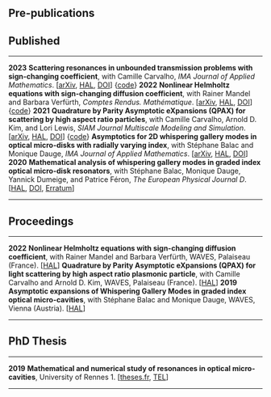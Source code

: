## Pre-publications

## Published

--------  -------------------------------------------------
__2023__  __Scattering resonances in unbounded transmission problems with sign-changing coefficient__, with Camille Carvalho, _IMA Journal of Applied Mathematics_. \[[arXiv](https://arxiv.org/abs/2010.07583), [HAL](https://hal.archives-ouvertes.fr/hal-02965993), [DOI](https://doi.org/10.1093/imamat/hxad005)\] {[code](https://github.com/zmoitier/Asymptotic_metacavity)}
__2022__  __Nonlinear Helmholtz equations with sign-changing diffusion coefficient__, with Rainer Mandel and Barbara Verf&uuml;rth, _Comptes Rendus. Math&eacute;matique_. \[[arXiv](https://arxiv.org/abs/2107.14516), [HAL](https://hal.archives-ouvertes.fr/hal-03830736), [DOI](https://doi.org/10.5802/crmath.322)\] {[code](https://doi.org/10.5281/zenodo.5140020)}
__2021__  __Quadrature by Parity Asymptotic eXpansions (QPAX) for scattering by high aspect ratio particles__, with Camille Carvalho, Arnold D. Kim, and Lori Lewis, _SIAM Journal Multiscale Modeling and Simulation_. \[[arXiv](https://arxiv.org/abs/2105.02136), [HAL](https://hal.archives-ouvertes.fr/hal-03830718), [DOI](https://doi.org/10.1137/21M1416801)\] {[code](https://github.com/zmoitier/Scattering_BIE_QPAX)}
          __Asymptotics for 2D whispering gallery modes in optical micro-disks with radially varying index__, with St&eacute;phane Balac and Monique Dauge, _IMA Journal of Applied Mathematics_. \[[arXiv](https://arxiv.org/abs/2003.14315), [HAL](https://hal.archives-ouvertes.fr/hal-02528150), [DOI](https://doi.org/10.1093/imamat/hxab033)\]
__2020__  __Mathematical analysis of whispering gallery modes in graded index optical micro-disk resonators__, with St&eacute;phane Balac, Monique Dauge, Yannick Dumeige, and Patrice F&eacute;ron, _The European Physical Journal D_. \[[HAL](https://hal.archives-ouvertes.fr/hal-02157635), [DOI](https://doi.org/10.1140/epjd/e2020-10303-5), [Erratum](https://link.springer.com/article/10.1140/epjd/e2020-10605-6)\]
--------  -------------------------------------------------

## Proceedings

--------  ------------------------------------------------
__2022__  __Nonlinear Helmholtz equations with sign-changing diffusion coefficient__, with Rainer Mandel and Barbara Verf&uuml;rth, WAVES, Palaiseau (France). \[[HAL](https://hal.archives-ouvertes.fr/hal-03830606)\]
          __Quadrature by Parity Asymptotic eXpansions (QPAX) for light scattering by high aspect ratio plasmonic particle__, with Camille Carvalho and Arnold D. Kim, WAVES, Palaiseau (France). \[[HAL](https://hal.archives-ouvertes.fr/hal-03722962)\]
__2019__  __Asymptotic expansions of Whispering Gallery Modes in graded index optical micro-cavities__, with Stéphane Balac and Monique Dauge, WAVES, Vienna (Austria). \[[HAL](https://hal.archives-ouvertes.fr/hal-03830626)\]
---------  ------------------------------------------------

## PhD Thesis

--------  ------------------------------------------------
__2019__  __Mathematical and numerical study of resonances in optical micro-cavities__, University of Rennes 1. \[[theses.fr](https://theses.fr/2019REN1S053), [TEL](https://tel.archives-ouvertes.fr/tel-02308978)\]
---------  ------------------------------------------------
